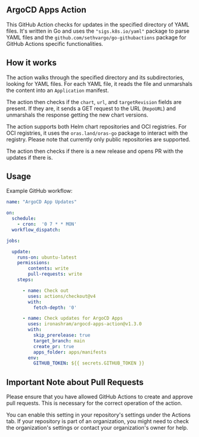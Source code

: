 ## ArgoCD Apps Action
This GitHub Action checks for updates in the specified directory of YAML files. It's written in Go and uses the `"sigs.k8s.io/yaml"` package to parse YAML files and the `github.com/sethvargo/go-githubactions` package for GitHub Actions specific functionalities.

## How it works

The action walks through the specified directory and its subdirectories, looking for YAML files. For each YAML file, it reads the file and unmarshals the content into an `Application` manifest.

The action then checks if the `chart`, `url`, and `targetRevision` fields are present. If they are, it sends a GET request to the URL (`RepoURL`) and unmarshals the response getting the new chart versions.

The action supports both Helm chart repositories and OCI registries. For OCI registries, it uses the `oras.land/oras-go` package to interact with the registry. Please note that currently only public repositories are supported.


The action then checks if there is a new release and opens PR with the updates if there is.

## Usage

Example GitHub workflow:

```yaml
name: "ArgoCD App Updates"

on:
  schedule:
    - cron:  '0 7 * * MON'
  workflow_dispatch:

jobs:

  update:
    runs-on: ubuntu-latest
    permissions:
        contents: write
        pull-requests: write
    steps:

      - name: Check out
        uses: actions/checkout@v4
        with:
          fetch-depth: '0'

      - name: Check updates for ArgoCD Apps
        uses: ironashram/argocd-apps-action@v1.3.0
        with:
          skip_prerelease: true
          target_branch: main
          create_pr: true
          apps_folder: apps/manifests
        env:
          GITHUB_TOKEN: ${{ secrets.GITHUB_TOKEN }}
```

## Important Note about Pull Requests

Please ensure that you have allowed GitHub Actions to create and approve pull requests. This is necessary for the correct operation of the action.

You can enable this setting in your repository's settings under the Actions tab. If your repository is part of an organization, you might need to check the organization's settings or contact your organization's owner for help.
